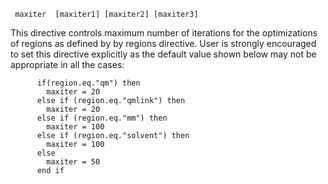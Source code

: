 ```
 maxiter  [maxiter1] [maxiter2] [maxiter3]
```
This directive controls maximum number of iterations for the optimizations of regions as defined by by regions directive. User is strongly encouraged to set this directive explicitly as the default value shown below may not be appropriate in all the cases:
```
      if(region.eq."qm") then
        maxiter = 20
      else if (region.eq."qmlink") then
        maxiter = 20
      else if (region.eq."mm") then
        maxiter = 100
      else if (region.eq."solvent") then
        maxiter = 100
      else
        maxiter = 50
      end if
```
